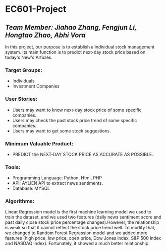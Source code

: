 # EC601-Project
**_Team Member: Jiahao Zhang, Fengjun Li, Hongtao Zhao, Abhi Vora_** <br> 
---
In this project, our purpose is to establish a individual stock management system. Its main function is to predict next-day stock price based on today's New's Articles.  <br>
### Target Groups:
- Individuals 
- Investment Companies
### User Stories:
- Users may want to know next-day stock price of some specific companies.
- Users may check the past stock price trend of some specific companies.
- Users may want to get some stock suggestions.
### Minimum Valuable Product:
- PREDICT the NEXT-DAY STOCK PRICE AS ACCURATE AS POSSIBLE.
### Tools:
- Programming Language: Python, Html, PHP
- API: AYLIEN API to extract news sentiments.
- Database: MYSQL
### Algorithms:
Linear Regression model is the first machine learning model we used to train the dataset, and we used two features (daily news sentiment score and past daily close stock price percentage changes).However, the relationship is weak so that it cannot reflect the stock price trend well. To modify that, we changed to Random Forest Regression model and  we added more features (high price, low price, open price, Dow Jones index, S&P 500 index and NASDAQ index). Fortunately, it showed a much better relationship.






